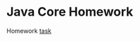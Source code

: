 # Java Core Homework

Homework [task](https://github.com/netology-code/jd-homeworks/blob/master/streams/task1/README.md)
